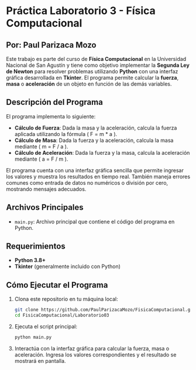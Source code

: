 # Práctica Laboratorio 3 - Física Computacional
## Por: Paul Parizaca Mozo

Este trabajo es parte del curso de **Física Computacional** en la Universidad Nacional de San Agustín y tiene como objetivo implementar la **Segunda Ley de Newton** para resolver problemas utilizando **Python** con una interfaz gráfica desarrollada en **Tkinter**. El programa permite calcular la **fuerza**, **masa** o **aceleración** de un objeto en función de las demás variables.

## Descripción del Programa

El programa implementa lo siguiente:
- **Cálculo de Fuerza**: Dada la masa y la aceleración, calcula la fuerza aplicada utilizando la fórmula \( F = m * a \).
- **Cálculo de Masa**: Dada la fuerza y la aceleración, calcula la masa mediante \( m = F / a \).
- **Cálculo de Aceleración**: Dada la fuerza y la masa, calcula la aceleración mediante \( a = F / m \).

El programa cuenta con una interfaz gráfica sencilla que permite ingresar los valores y muestra los resultados en tiempo real. También maneja errores comunes como entrada de datos no numéricos o división por cero, mostrando mensajes adecuados.

## Archivos Principales

- `main.py`: Archivo principal que contiene el código del programa en Python.

## Requerimientos

- **Python 3.8+**
- **Tkinter** (generalmente incluido con Python)

## Cómo Ejecutar el Programa

1. Clona este repositorio en tu máquina local:
   ```bash
   git clone https://github.com/PaulParizacaMozo/FisicaComputacional.git
   cd FisicaComputacional/Laboratorio03
   ```

2. Ejecuta el script principal:
   ```bash
   python main.py
   ```

3. Interactúa con la interfaz gráfica para calcular la fuerza, masa o aceleración. Ingresa los valores correspondientes y el resultado se mostrará en pantalla.

